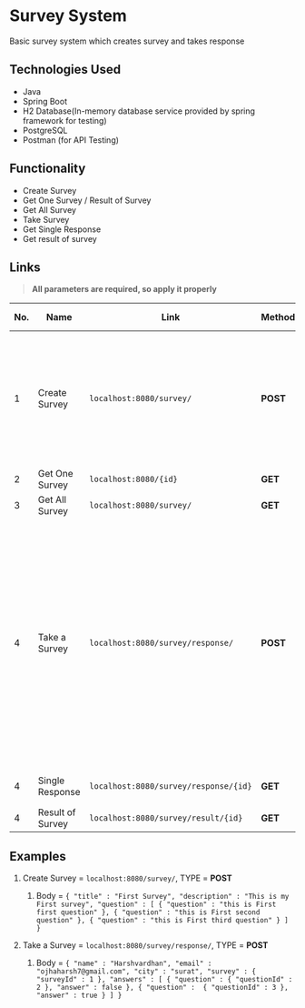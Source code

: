 # Survey System

Basic survey system which creates survey and takes response

## Technologies Used

- Java
- Spring Boot
- H2 Database(In-memory database service provided by spring framework for testing)
- PostgreSQL
- Postman (for API Testing)

## Functionality

- Create Survey
- Get One Survey / Result of Survey
- Get All Survey
- Take Survey
- Get Single Response
- Get result of survey

## Links

> **All parameters are required, so apply it properly**

| No. | Name | Link | Method | Query Parameters | Body Parameters|
|-----|-----|-----|-----|-----|-----|
| 1 | Create Survey | `localhost:8080/survey/` | **POST** | **NONE** | <ul><li>`title`: title of survey</li><li>`description`: description of survey</li><li>`questions`: list of questions <ul><li>`question`: description of question</li></ul></li></ul> |
| 2 | Get One Survey | `localhost:8080/{id}` | **GET** | `id`: integer id of survey | **NONE** |
| 3 | Get All Survey | `localhost:8080/survey/` | **GET** | **NONE** | **NONE** |
| 4 | Take a Survey | `localhost:8080/survey/response/` | **POST** | **NONE** | <ul><li>`name` : Name of responder(String)</li><li>`email` : Email of responder(String)</li><li>`survey` : Survey Object with parameter `surveyId` of valid survey</li><li>Array of answers <ul><li>`question`: Object of Question with parameter `questionId` of valid question</li><li>`answer`: boolean response of the question</li></ul></li></ul> |
| 4 | Single Response | `localhost:8080/survey/response/{id}` | **GET** | `id` : integer id of response | **NONE** |
| 4 | Result of Survey | `localhost:8080/survey/result/{id}` | **GET** | `id` : integer id of survey | **NONE** |

## Examples

1. Create Survey = `localhost:8080/survey/`,  TYPE = **POST**
    1. Body =  `{
     	"title" : "First Survey",
     	"description" : "This is my First survey",
     	"question" : [
     		{
     			"question" : "this is First first question"
     		},
     		{
     			"question" : "this is First second question"
     		},
     		{
     			"question" : "this is First third question"
     		}
     	]
     }`
     

2. Take a Survey = `localhost:8080/survey/response/`, TYPE = **POST**
    1. Body =  `{
     	"name" : "Harshvardhan",
     	"email" : "ojhaharsh7@gmail.com",
     	"city" : "surat",
     	"survey" : {
     		"surveyId" : 1
     	},
     	"answers" : [
     		{
     			"question" : {
     				"questionId" : 2
     			},
     			"answer" : false
     		},
     		{
     			"question" :  {
     				"questionId" : 3
     			},
     			"answer" : true
     		}
     	]
     }`